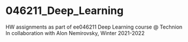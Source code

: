 # 046211_Deep_Learning
HW assignments as part of ee046211 Deep Learning course @ Technion  
In collaboration with Alon Nemirovsky, Winter 2021-2022
